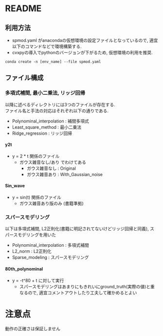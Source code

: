 # README

## 利用方法

* spmod.yaml がanacondaの仮想環境の設定ファイルとなっているので, 適宜以下のコマンドなどで環境構築する.  
* cvxpyの導入でpythonのバージョンが下がるため, 仮想環境の利用を推奨.  

```conda create -n [env_name] --file spmod.yaml```


## ファイル構成


### 多項式補間, 最小二乗法, リッジ回帰

以降に述べるディレクトリには3つのファイルが存在する.  
ファイル名と手法の対応はそれぞれ以下の通りである.

* Polynominal_interpolation : 補間多項式
* Least_square_method : 最小二乗法
* Ridge_regression : リッジ回帰

#### y2t
    
* y = 2 * t 関係のファイル
    * ガウス雑音なし/あり でわけてある
        * ガウス雑音なし : Original
        * ガウス雑音あり : With_Gaussian_noise

#### Sin_wave

* y = sin(t) 関係のファイル
    * ガウス雑音あり版のみ (書籍準拠)


### スパースモデリング

以下は多項式補間, L2正則化(書籍に明記されてないけどリッジ回帰と同義), スパースモデリングを用いた

* Polynominal_interpolation : 多項式補間
* L2_norm : L2正則化
* Sparse_modeling : スパースモデリング

#### 80th_polynominal

* y = -t^80 + t に対して実行
    * スパースモデリングはあまりにもきれいにground_truth(実際の値)と重なるので, 適宜コメントアウトしたり工夫して確かめるとよい


# 注意点

動作の正確さは保証しません
